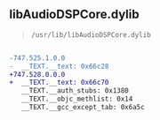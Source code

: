 ## libAudioDSPCore.dylib

> `/usr/lib/libAudioDSPCore.dylib`

```diff

-747.525.1.0.0
-  __TEXT.__text: 0x66c28
+747.528.0.0.0
+  __TEXT.__text: 0x66c70
   __TEXT.__auth_stubs: 0x1380
   __TEXT.__objc_methlist: 0x14
   __TEXT.__gcc_except_tab: 0x6a5c

```
